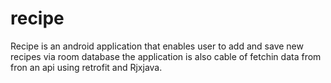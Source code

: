 # recipe
Recipe is an android application that enables user to add and save new recipes via room database the application is also cable of fetchin data from fron an api using retrofit and Rjxjava.

